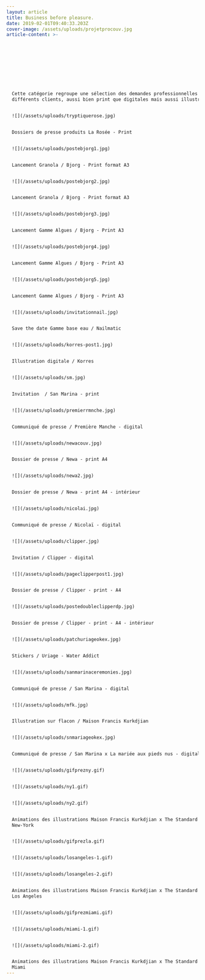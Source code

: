 ```yaml
---
layout: article
title: Business before pleasure.
date: 2019-02-01T09:40:33.203Z
cover-image: /assets/uploads/projetprocouv.jpg
article-content: >-










  Cette catégorie regroupe une sélection des demandes professionnelles de
  différents clients, aussi bien print que digitales mais aussi illustratives.


  ![](/assets/uploads/tryptiquerose.jpg)


  Dossiers de presse produits La Rosée - Print 


  ![](/assets/uploads/postebjorg1.jpg)


  Lancement Granola / Bjorg - Print format A3 


  ![](/assets/uploads/postebjorg2.jpg)


  Lancement Granola / Bjorg - Print format A3 


  ![](/assets/uploads/postebjorg3.jpg)


  Lancement Gamme Algues / Bjorg - Print A3


  ![](/assets/uploads/postebjorg4.jpg)


  Lancement Gamme Algues / Bjorg - Print A3 


  ![](/assets/uploads/postebjorg5.jpg)


  Lancement Gamme Algues / Bjorg - Print A3


  ![](/assets/uploads/invitationnail.jpg)


  Save the date Gamme base eau / Nailmatic 


  ![](/assets/uploads/korres-post1.jpg)


  Illustration digitale / Korres


  ![](/assets/uploads/sm.jpg)


  Invitation  / San Marina - print 


  ![](/assets/uploads/premierrmnche.jpg)


  Communiqué de presse / Première Manche - digital


  ![](/assets/uploads/newacouv.jpg)


  Dossier de presse / Newa - print A4


  ![](/assets/uploads/newa2.jpg)


  Dossier de presse / Newa - print A4 - intérieur


  ![](/assets/uploads/nicolai.jpg)


  Communiqué de presse / Nicolaï - digital 


  ![](/assets/uploads/clipper.jpg)


  Invitation / Clipper - digital


  ![](/assets/uploads/pageclipperpost1.jpg)


  Dossier de presse / Clipper - print - A4


  ![](/assets/uploads/postedoubleclipperdp.jpg)


  Dossier de presse / Clipper - print - A4 - intérieur


  ![](/assets/uploads/patchuriageokex.jpg)


  Stickers / Uriage - Water Addict


  ![](/assets/uploads/sanmarinaceremonies.jpg)


  Communiqué de presse / San Marina - digital


  ![](/assets/uploads/mfk.jpg)


  Illustration sur flacon / Maison Francis Kurkdjian 


  ![](/assets/uploads/snmariageokex.jpg)


  Communiqué de presse / San Marina x La mariée aux pieds nus - digital


  ![](/assets/uploads/gifprezny.gif)


  ![](/assets/uploads/ny1.gif)


  ![](/assets/uploads/ny2.gif)


  Animations des illustrations Maison Francis Kurkdjian x The Standard Hôtel -
  New-York


  ![](/assets/uploads/gifprezla.gif)


  ![](/assets/uploads/losangeles-1.gif)


  ![](/assets/uploads/losangeles-2.gif)


  Animations des illustrations Maison Francis Kurkdjian x The Standard Hôtel -
  Los Angeles


  ![](/assets/uploads/gifprezmiami.gif)


  ![](/assets/uploads/miami-1.gif)


  ![](/assets/uploads/miami-2.gif)


  Animations des illustrations Maison Francis Kurkdjian x The Standard Hôtel -
  Miami
---
```


